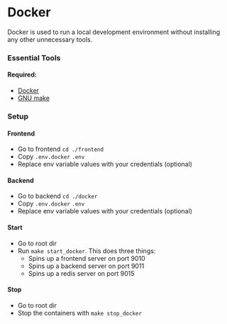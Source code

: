 # Docker

Docker is used to run a local development environment without installing any other unnecessary tools.

### Essential Tools

#### Required:

- [Docker](https://www.docker.com/)
- [GNU make](https://www.gnu.org/software/make/manual/make.html)

### Setup

#### Frontend

- Go to frontend `cd ./frontend`
- Copy `.env.docker` `.env`
- Replace env variable values with your credentials (optional)

#### Backend

- Go to backend `cd ./docker`
- Copy `.env.docker` `.env`
- Replace env variable values with your credentials (optional)

#### Start

- Go to root dir
- Run `make start_docker`. This does three things:
  - Spins up a frontend server on port 9010
  - Spins up a backend server on port 9011
  - Spins up a redis server on port 9015

#### Stop

- Go to root dir
- Stop the containers with `make stop_docker`
